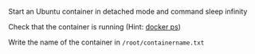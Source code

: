 Start an Ubuntu container in detached mode and command sleep infinity

Check that the container is running (Hint: [docker ps](https://docs.docker.com/engine/reference/commandline/ps/))

Write the name of the container in `/root/containername.txt`
